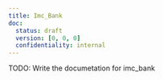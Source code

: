 ```yaml
---
title: Imc_Bank
doc:
  status: draft
  version: [0, 0, 0]
  confidentiality: internal
---
```


TODO: Write the documetation for imc_bank
